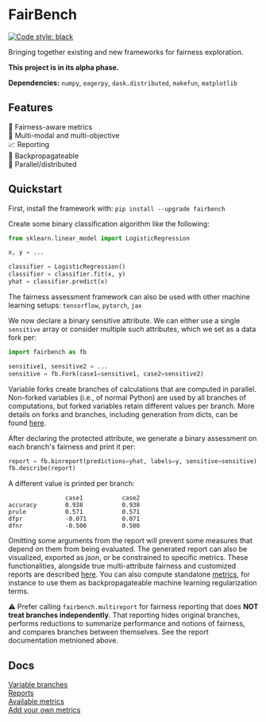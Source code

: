 # FairBench
[![Code style: black](https://img.shields.io/badge/code%20style-black-000000.svg)](https://github.com/psf/black)

Bringing together existing and new frameworks for fairness exploration.

**This project is in its alpha phase.**

**Dependencies:** `numpy`, `eagerpy`, `dask.distributed`, `makefun`, `matplotlib`


## Features

:blue_heart: Fairness-aware metrics <br>
:checkered_flag: Multi-modal and multi-objective <br>
:chart_with_upwards_trend: Reporting<br>
:wrench: Backpropagateable <br>
:satellite: Parallel/distributed

## Quickstart
First, install the framework with: `pip install --upgrade fairbench`

Create some binary classification algorithm like the following:

```python
from sklearn.linear_model import LogisticRegression

x, y = ...

classifier = LogisticRegression()
classifier = classifier.fit(x, y)
yhat = classifier.predict(x)
```

The fairness assessment framework can also be used with other 
machine learning setups: `tensorflow`, `pytorch`, `jax`

We now declare a binary sensitive attribute. We can either use
a single `sensitive` array or consider multiple such attributes,
which we set as a data fork per:

```python
import fairbench as fb

sensitive1, sensitive2 = ...
sensitive = fb.Fork(case1=sensitive1, case2=sensitive2)
```

Variable forks create branches of calculations that are computed
in parallel. Non-forked variables (i.e., of normal Python)
are used by all branches of computations, but forked variables
retain different values per branch. More details on forks and branches, 
including generation from dicts, can be found [here](docs/branches.md).

After declaring the protected attribute, we generate a
binary assessment on each branch's fairness 
and print it per:

```python
report = fb.binreport(predictions=yhat, labels=y, sensitive=sensitive)
fb.describe(report)
```

A different value is printed per branch:

```
                case1           case2          
accuracy        0.938           0.938          
prule           0.571           0.571          
dfpr            -0.071          0.071          
dfnr            -0.500          0.500  
```

Omitting some arguments from the report will 
prevent some measures that depend on them 
from being evaluated. The generated report can also 
be visualized, exported as *json*,
or be constrained to specific metrics. These 
functionalities, alongside true multi-attribute
fairness and customized reports
are described [here](docs/reports.md). 
You can also compute standalone [metrics](docs/metrics.md),
for instance to use them as backpropagateable 
machine learning regularization terms.

:warning: Prefer calling `fairbench.multireport` for
fairness reporting that does **NOT treat branches independently**.
That reporting hides original branches, performs reductions
to summarize performance and notions of fairness,
and compares branches between themselves. See the report
documentation metnioned above.


## Docs
[Variable branches](docs/branches.md)<br>
[Reports](docs/reports.md)<br>
[Available metrics](docs/metrics.md)<br>
[Add your own metrics](CONTRIBUTING.md)
